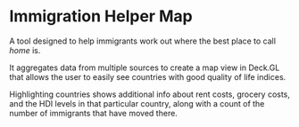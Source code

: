 # Immigration Helper Map
A tool designed to help immigrants work out where the best place to call *home* is. 

It aggregates data from multiple sources to create a map view in Deck.GL that allows the user to easily see countries with good quality of life indices.

Highlighting countries shows additional info about rent costs, grocery costs, and the HDI levels in that particular country, along with a count of the number of immigrants that have moved there.

